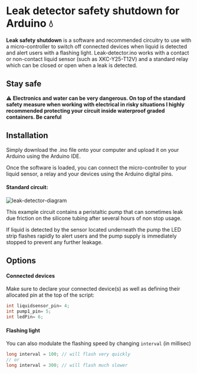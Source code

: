 # Leak detector safety shutdown for Arduino 💧
**Leak safety shutdown** is a software and recommended circuitry to use with a micro-controller to switch off connected devices when liquid is detected and alert users with a flashing light.
Leak-detector.ino works with a contact or non-contact liquid sensor (such as XKC-Y25-T12V) and a standard relay which can be closed or open when a leak is detected. 


## Stay safe
⚠️ **Electronics and water can be very dangerous.
On top of the standard safety measure when working with electrical in risky situations I highly recommended protecting your circuit inside waterproof graded containers. Be careful**


## Installation
Simply download the .ino file onto your computer and upload it on your Arduino using the Arduino IDE.

Once the software is loaded, you can connect the micro-controller to your liquid sensor, a relay and your devices using the Arduino digital pins.

#### Standard circuit:
![leak-detector-diagram](https://user-images.githubusercontent.com/38887185/179363295-06bccaf0-3bdc-4bf3-b91f-a454255f9fca.jpg)

This example circuit contains a peristaltic pump that can sometimes leak due friction on the silicone tubing after several hours of non stop usage. 

If liquid is detected by the sensor located underneath the pump the LED strip flashes rapidly to alert users and the pump  supply is immediately stopped to prevent any further leakage. 

## Options
#### Connected devices
Make sure to declare your connected device(s) as well as defining their allocated pin at the top of the script:
```c++
int liquidsensor_pin= 4;
int pump1_pin= 5;
int ledPin= 6; 
```

#### Flashing light
You can also modulate the flashing speed by changing `interval` (in millisec)
```c++
long interval = 100; // will flash very quickly
// or
long interval = 300; // will flash much slower
```




